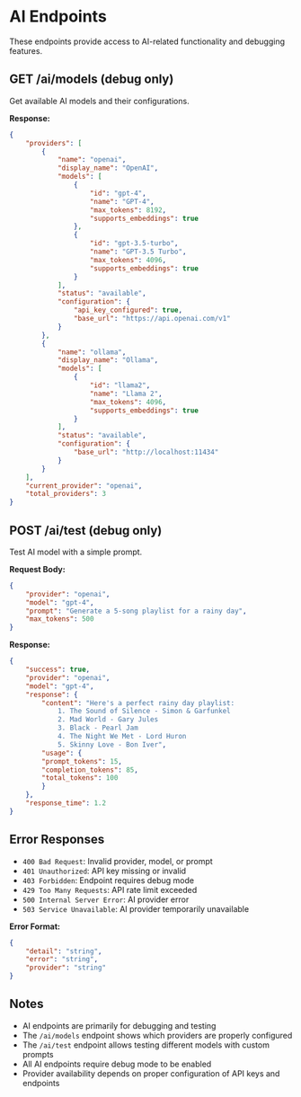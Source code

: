 # AI Endpoints

These endpoints provide access to AI-related functionality and debugging features.

## GET /ai/models (debug only)

Get available AI models and their configurations.

**Response:**
```json
{
    "providers": [
        {
            "name": "openai",
            "display_name": "OpenAI",
            "models": [
                {
                    "id": "gpt-4",
                    "name": "GPT-4",
                    "max_tokens": 8192,
                    "supports_embeddings": true
                },
                {
                    "id": "gpt-3.5-turbo",
                    "name": "GPT-3.5 Turbo", 
                    "max_tokens": 4096,
                    "supports_embeddings": true
                }
            ],
            "status": "available",
            "configuration": {
                "api_key_configured": true,
                "base_url": "https://api.openai.com/v1"
            }
        },
        {
            "name": "ollama",
            "display_name": "Ollama",
            "models": [
                {
                    "id": "llama2",
                    "name": "Llama 2",
                    "max_tokens": 4096,
                    "supports_embeddings": true
                }
            ],
            "status": "available",
            "configuration": {
                "base_url": "http://localhost:11434"
            }
        }
    ],
    "current_provider": "openai",
    "total_providers": 3
}
```

## POST /ai/test (debug only)

Test AI model with a simple prompt.

**Request Body:**
```json
{
    "provider": "openai",
    "model": "gpt-4",
    "prompt": "Generate a 5-song playlist for a rainy day",
    "max_tokens": 500
}
```

**Response:**
```json
{
    "success": true,
    "provider": "openai",
    "model": "gpt-4",
    "response": {
        "content": "Here's a perfect rainy day playlist:
            1. The Sound of Silence - Simon & Garfunkel
            2. Mad World - Gary Jules
            3. Black - Pearl Jam
            4. The Night We Met - Lord Huron
            5. Skinny Love - Bon Iver",
        "usage": {
        "prompt_tokens": 15,
        "completion_tokens": 85,
        "total_tokens": 100
        }
    },
    "response_time": 1.2
}
```

## Error Responses

- `400 Bad Request`: Invalid provider, model, or prompt
- `401 Unauthorized`: API key missing or invalid
- `403 Forbidden`: Endpoint requires debug mode
- `429 Too Many Requests`: API rate limit exceeded
- `500 Internal Server Error`: AI provider error
- `503 Service Unavailable`: AI provider temporarily unavailable

**Error Format:**
```json
{
    "detail": "string",
    "error": "string",
    "provider": "string"
}
```

## Notes

- AI endpoints are primarily for debugging and testing
- The `/ai/models` endpoint shows which providers are properly configured
- The `/ai/test` endpoint allows testing different models with custom prompts
- All AI endpoints require debug mode to be enabled
- Provider availability depends on proper configuration of API keys and endpoints
